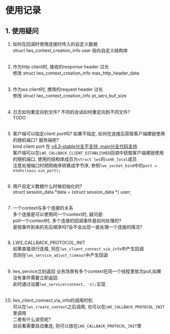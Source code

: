 # 使用记录 #

## 1. 使用疑问  

1) 如何在回调时使用连接时传入的自定义数据  
struct lws_context_creation_info user 指向自定义结构体  
&nbsp;

2) 作为http client时, 接收的response header 过长  
修改 struct lws_context_creation_info max_http_header_data  
&nbsp;

3) 作为ws client时, 携带的request header 过长  
修改 struct lws_context_creation_info pt_serv_buf_size  
&nbsp;

4) 日志如何重定向到文件? 不同的会话如何重定向到不同文件?  
TODO  
&nbsp;

5) 客户端可以指定client port吗? 如果不指定, 如何在连接后获取客户端建链使用的随机端口? 服务端呢?  
bind client port 在 [v4.3-stable分支不支持, main分支代码支持](https://github.com/warmcat/libwebsockets/issues/3150)   
客户端可以在`LWS_CALLBACK_CLIENT_ESTABLISHED`回调中获取客户端建链使用的随机端口, 使用的结构体成员为`struct lws`的`sa46_local`成员  
注意处理端口时把网络序转换成字节序, 参照`lws_socket_bind`中的`port = ntohs(sain.sin_port);`  
&nbsp;

6) 用户自定义数据什么时候初始化的?  
struct session_data *data = (struct session_data *) user;  
&nbsp;

7) 一个context与多个连接的关系  
多个连接是可以使用同一个context的, 疑问是:  
poll一个context时, 多个连接的回调事件是如何处理的?  
是按事件到来的先后顺序吗?会不会出现一直处理一个连接的情况?  
&nbsp;

8) LWS_CALLBACK_PROTOCOL_INIT  
如果直接进行连接, 则在`lws_client_connect_via_info`中产生回调  
否则在`lws_service_adjust_timeout`中产生回调  
&nbsp;

9) lws_service立刻返回
业务场景有多个context在同一个线程里依次poll,如果没有事件需要立即返回.  
此时通过设置`lws_service(context, -1);`实现  
&nbsp;

10) lws_client_connect_via_info的调用时机  
可以在`lws_create_context`之后调用, 也可以在`LWS_CALLBACK_PROTOCOL_INIT`里调用  
二者有什么讲究呢?  
目前看需要自动重连, 则可以放在`LWS_CALLBACK_PROTOCOL_INIT`里  
